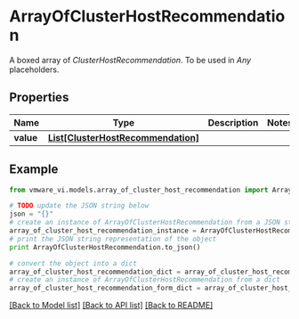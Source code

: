 # ArrayOfClusterHostRecommendation

A boxed array of *ClusterHostRecommendation*. To be used in *Any* placeholders. 

## Properties
Name | Type | Description | Notes
------------ | ------------- | ------------- | -------------
**value** | [**List[ClusterHostRecommendation]**](ClusterHostRecommendation.md) |  | 

## Example

```python
from vmware_vi.models.array_of_cluster_host_recommendation import ArrayOfClusterHostRecommendation

# TODO update the JSON string below
json = "{}"
# create an instance of ArrayOfClusterHostRecommendation from a JSON string
array_of_cluster_host_recommendation_instance = ArrayOfClusterHostRecommendation.from_json(json)
# print the JSON string representation of the object
print ArrayOfClusterHostRecommendation.to_json()

# convert the object into a dict
array_of_cluster_host_recommendation_dict = array_of_cluster_host_recommendation_instance.to_dict()
# create an instance of ArrayOfClusterHostRecommendation from a dict
array_of_cluster_host_recommendation_form_dict = array_of_cluster_host_recommendation.from_dict(array_of_cluster_host_recommendation_dict)
```
[[Back to Model list]](../README.md#documentation-for-models) [[Back to API list]](../README.md#documentation-for-api-endpoints) [[Back to README]](../README.md)


